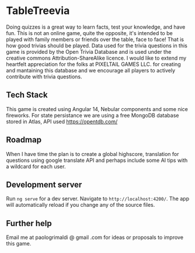 # TableTreevia

Doing quizzes is a great way to learn facts, test your knowledge, and have fun. This is not an online game, quite the opposite, it's intended to be played with family members or friends over the table, face to face!
That is how good trivias should be played.
Data used for the trivia questions in this game is provided by the Open Trivia Database and is used under the creative commons Attribution-ShareAlike licence. I would like to extend my heartfelt appreciation for the folks at PIXELTAIL GAMES LLC. for creating and mantaining this database and we encourage all players to actively contribute with trivia questions.

## Tech Stack

This game is created using Angular 14, Nebular components and some nice fireworks. For state persistance we are using a free MongoDB database stored in Atlas, API used https://opentdb.com/


## Roadmap

When I have time the plan is to create a global highscore, translation for questions using google translate API and perhaps include some AI tips with a wildcard for each user.




## Development server

Run `ng serve` for a dev server. Navigate to `http://localhost:4200/`. The app will automatically reload if you change any of the source files.


## Further help

Email me at paologrimaldi @ gmail .com for ideas or proposals to improve this game.
